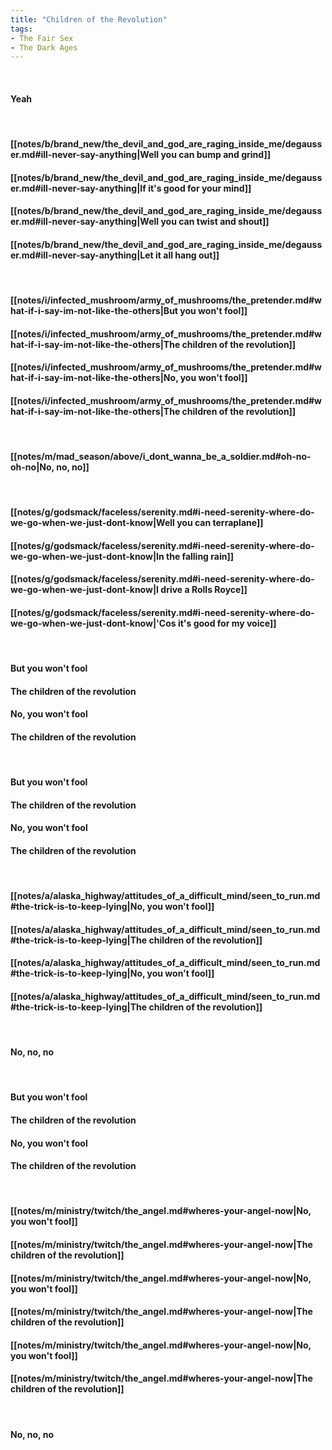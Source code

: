 ```yaml
---
title: "Children of the Revolution"
tags:
- The Fair Sex
- The Dark Ages
---
```

&nbsp;
#### Yeah
&nbsp;
#### [[notes/b/brand_new/the_devil_and_god_are_raging_inside_me/degausser.md#ill-never-say-anything|Well you can bump and grind]]
#### [[notes/b/brand_new/the_devil_and_god_are_raging_inside_me/degausser.md#ill-never-say-anything|If it's good for your mind]]
#### [[notes/b/brand_new/the_devil_and_god_are_raging_inside_me/degausser.md#ill-never-say-anything|Well you can twist and shout]]
#### [[notes/b/brand_new/the_devil_and_god_are_raging_inside_me/degausser.md#ill-never-say-anything|Let it all hang out]]
&nbsp;
#### [[notes/i/infected_mushroom/army_of_mushrooms/the_pretender.md#what-if-i-say-im-not-like-the-others|But you won't fool]]
#### [[notes/i/infected_mushroom/army_of_mushrooms/the_pretender.md#what-if-i-say-im-not-like-the-others|The children of the revolution]]
#### [[notes/i/infected_mushroom/army_of_mushrooms/the_pretender.md#what-if-i-say-im-not-like-the-others|No, you won't fool]]
#### [[notes/i/infected_mushroom/army_of_mushrooms/the_pretender.md#what-if-i-say-im-not-like-the-others|The children of the revolution]]
&nbsp;
#### [[notes/m/mad_season/above/i_dont_wanna_be_a_soldier.md#oh-no-oh-no|No, no, no]]
&nbsp;
#### [[notes/g/godsmack/faceless/serenity.md#i-need-serenity-where-do-we-go-when-we-just-dont-know|Well you can terraplane]]
#### [[notes/g/godsmack/faceless/serenity.md#i-need-serenity-where-do-we-go-when-we-just-dont-know|In the falling rain]]
#### [[notes/g/godsmack/faceless/serenity.md#i-need-serenity-where-do-we-go-when-we-just-dont-know|I drive a Rolls Royce]]
#### [[notes/g/godsmack/faceless/serenity.md#i-need-serenity-where-do-we-go-when-we-just-dont-know|'Cos it's good for my voice]]
&nbsp;
#### But you won't fool
#### The children of the revolution
#### No, you won't fool
#### The children of the revolution
&nbsp;
#### But you won't fool
#### The children of the revolution
#### No, you won't fool
#### The children of the revolution
&nbsp;
#### [[notes/a/alaska_highway/attitudes_of_a_difficult_mind/seen_to_run.md#the-trick-is-to-keep-lying|No, you won't fool]]
#### [[notes/a/alaska_highway/attitudes_of_a_difficult_mind/seen_to_run.md#the-trick-is-to-keep-lying|The children of the revolution]]
#### [[notes/a/alaska_highway/attitudes_of_a_difficult_mind/seen_to_run.md#the-trick-is-to-keep-lying|No, you won't fool]]
#### [[notes/a/alaska_highway/attitudes_of_a_difficult_mind/seen_to_run.md#the-trick-is-to-keep-lying|The children of the revolution]]
&nbsp;
#### No, no, no
&nbsp;
#### But you won't fool
#### The children of the revolution
#### No, you won't fool
#### The children of the revolution
&nbsp;
#### [[notes/m/ministry/twitch/the_angel.md#wheres-your-angel-now|No, you won't fool]]
#### [[notes/m/ministry/twitch/the_angel.md#wheres-your-angel-now|The children of the revolution]]
#### [[notes/m/ministry/twitch/the_angel.md#wheres-your-angel-now|No, you won't fool]]
#### [[notes/m/ministry/twitch/the_angel.md#wheres-your-angel-now|The children of the revolution]]
#### [[notes/m/ministry/twitch/the_angel.md#wheres-your-angel-now|No, you won't fool]]
#### [[notes/m/ministry/twitch/the_angel.md#wheres-your-angel-now|The children of the revolution]]
&nbsp;
#### No, no, no
